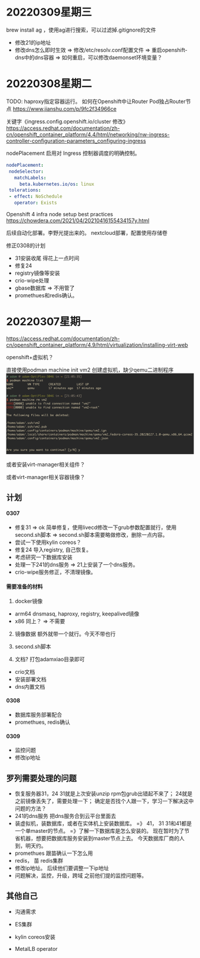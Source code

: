 # 20220309星期三

brew install ag ，使用ag进行搜索，可以过滤掉.gitignore的文件

* 修改21的ip地址
* 修改dns怎么即时生效
  => 修改/etc/resolv.conf配置文件
  => 重启openshift-dns中的dns容器
     => 如何重启，可以修改daemonset环境变量？

# 20220308星期二

TODO:
haproxy指定容器运行。
如何在Openshift中让Router Pod独占Router节点
https://www.jianshu.com/p/9fc2f34966ce

关键字《ingress.config.openshift.io/cluster 修改》
https://access.redhat.com/documentation/zh-cn/openshift_container_platform/4.4/html/networking/nw-ingress-controller-configuration-parameters_configuring-ingress

nodePlacement 启用对 Ingress 控制器调度的明确控制。
```yaml
nodePlacement:
 nodeSelector:
   matchLabels:
     beta.kubernetes.io/os: linux
 tolerations:
 - effect: NoSchedule
   operator: Exists
```

Openshift 4 infra node setup best practices
https://chowdera.com/2021/04/20210416155434157y.html



后续自动化部署。李野光提出来的。
nextcloud部署，配置使用存储卷

修正0308的计划
* 31安装收尾
  得花上一点时间
* 修复24
* registry镜像等安装
* crio-wipe处理
* gbase数据库 => 不用管了
* promethues和redis确认。


# 20220307星期一

https://access.redhat.com/documentation/zh-cn/openshift_container_platform/4.9/html/virtualization/installing-virt-web

openshift+虚拟机？

直接使用podman machine init vm2 创建虚拟机，缺少qemu二进制程序
![](2022-03-07-21-08-22.png)

或者安装virt-manager相关组件？

或者virt-manager相关容器镜像？

## 计划

#### 0307
* 修复31 => ok
  简单修复，使用livecd修改一下grub参数配置就行，使用second.sh脚本
  => second.sh脚本需要略做修改，删除一点内容。
* 尝试一下使用kylin coreos？
* 修复24
  导入registry, 自己恢复。
* 考虑研究一下数据库安装
* 处理一下241的dns服务
  => 21上安装了一个dns服务。
* crio-wipe服务修正，不清理镜像。

#### 需要准备的材料

1. docker镜像
* arm64 dnsmasq, haproxy, registry, keepalived镜像
* x86 同上？ => 不需要

2. 镜像数据
额外就带一个就行。今天不带也行

3. second.sh脚本

4. 文档?
打包adamxiao目录即可
* crio文档
* 安装部署文档
* dns内置文档


#### 0308
* 数据库服务部署配合
* promethues, redis确认

#### 0309

* 监控问题
* 修改ip地址


## 罗列需要处理的问题

* 恢复服务器31，24
  31就是上次安装unzip rpm包grub出错起不来了；
  24就是之前镜像丢失了，需要处理一下；
  确定是否找个人跟一下，学习一下解决这中问题的方法？
* 241的dns服务
  把dns服务合到云平台里面去
* 装虚拟机，装数据库，或者在实体机上安装数据库。 =》 41， 31
  31和41都是一个单master的节点。
  =》了解一下数据库是怎么安装的。
  现在暂时为了节省机器，想要把数据库服务安装到master节点上去。
  今天数据库厂商的人到，明天约。
* promethues 
  跟苗确认一下怎么用
* redis， 苗
  redis集群
* 修改ip地址。
  后续他们要调整一下ip地址
* 问题解决，监控，升级，跨域
  之前他们提的监控问题等。


## 其他自己

* 沟通需求
* ES集群

* kylin coreos安装
* MetalLB operator
